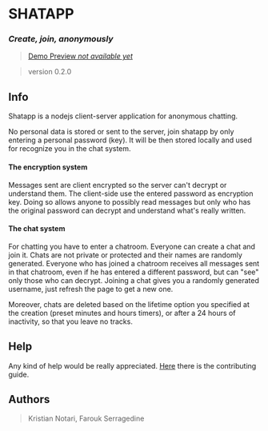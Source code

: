 # SHATAPP
### *Create, join, anonymously*

> [Demo Preview *not available yet*]()

> version 0.2.0

## Info
Shatapp is a nodejs client-server application for anonymous chatting.

No personal data is stored or sent to the server, join shatapp by only entering a personal password (key). It will be then stored locally and used for recognize you in the chat system.

#### The encryption system
Messages sent are client encrypted so the server can't decrypt or understand them. The client-side use the entered password as encryption key. Doing so allows anyone to possibly read messages but only who has the original password can decrypt and understand what's really written.

#### The chat system
For chatting you have to enter a chatroom. Everyone can create a chat and join it. Chats are not private or protected and their names are randomly generated. Everyone who has joined a chatroom receives all messages sent in that chatroom, even if he has entered a different password, but can "see" only those who can decrypt. Joining a chat gives you a randomly generated username, just refresh the page to get a new one.

Moreover, chats are deleted based on the lifetime option you specified at the creation (preset minutes and hours timers), or after a 24 hours of inactivity, so that you leave no tracks.

## Help
Any kind of help would be really appreciated. [Here](CONTRIBUTING.md) there is the contributing guide.

## Authors
> Kristian Notari, Farouk Serragedine
